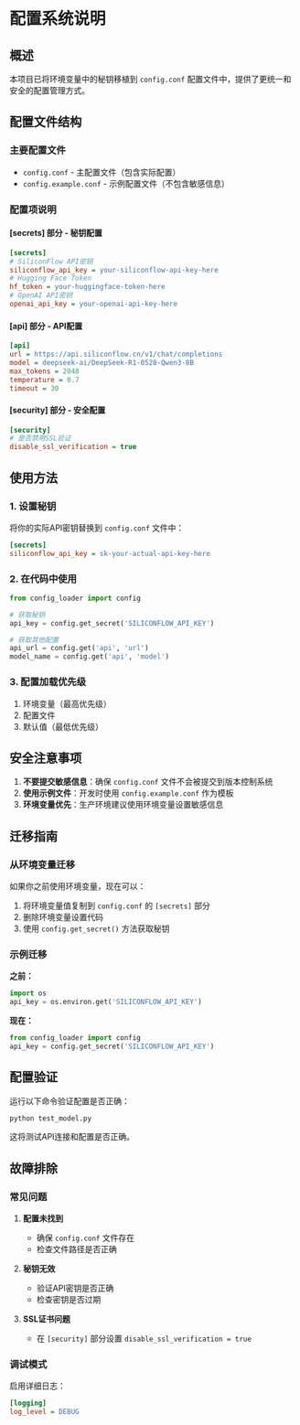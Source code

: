 # 配置系统说明

## 概述

本项目已将环境变量中的秘钥移植到 `config.conf` 配置文件中，提供了更统一和安全的配置管理方式。

## 配置文件结构

### 主要配置文件
- `config.conf` - 主配置文件（包含实际配置）
- `config.example.conf` - 示例配置文件（不包含敏感信息）

### 配置项说明

#### [secrets] 部分 - 秘钥配置
```ini
[secrets]
# SiliconFlow API密钥
siliconflow_api_key = your-siliconflow-api-key-here
# Hugging Face Token
hf_token = your-huggingface-token-here
# OpenAI API密钥
openai_api_key = your-openai-api-key-here
```

#### [api] 部分 - API配置
```ini
[api]
url = https://api.siliconflow.cn/v1/chat/completions
model = deepseek-ai/DeepSeek-R1-0528-Qwen3-8B
max_tokens = 2048
temperature = 0.7
timeout = 30
```

#### [security] 部分 - 安全配置
```ini
[security]
# 是否禁用SSL验证
disable_ssl_verification = true
```

## 使用方法

### 1. 设置秘钥
将你的实际API密钥替换到 `config.conf` 文件中：

```ini
[secrets]
siliconflow_api_key = sk-your-actual-api-key-here
```

### 2. 在代码中使用
```python
from config_loader import config

# 获取秘钥
api_key = config.get_secret('SILICONFLOW_API_KEY')

# 获取其他配置
api_url = config.get('api', 'url')
model_name = config.get('api', 'model')
```

### 3. 配置加载优先级
1. 环境变量（最高优先级）
2. 配置文件
3. 默认值（最低优先级）

## 安全注意事项

1. **不要提交敏感信息**：确保 `config.conf` 文件不会被提交到版本控制系统
2. **使用示例文件**：开发时使用 `config.example.conf` 作为模板
3. **环境变量优先**：生产环境建议使用环境变量设置敏感信息

## 迁移指南

### 从环境变量迁移
如果你之前使用环境变量，现在可以：

1. 将环境变量值复制到 `config.conf` 的 `[secrets]` 部分
2. 删除环境变量设置代码
3. 使用 `config.get_secret()` 方法获取秘钥

### 示例迁移
**之前：**
```python
import os
api_key = os.environ.get('SILICONFLOW_API_KEY')
```

**现在：**
```python
from config_loader import config
api_key = config.get_secret('SILICONFLOW_API_KEY')
```

## 配置验证

运行以下命令验证配置是否正确：

```bash
python test_model.py
```

这将测试API连接和配置是否正确。

## 故障排除

### 常见问题

1. **配置未找到**
   - 确保 `config.conf` 文件存在
   - 检查文件路径是否正确

2. **秘钥无效**
   - 验证API密钥是否正确
   - 检查密钥是否过期

3. **SSL证书问题**
   - 在 `[security]` 部分设置 `disable_ssl_verification = true`

### 调试模式
启用详细日志：
```ini
[logging]
log_level = DEBUG
``` 